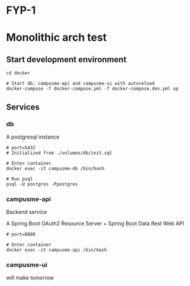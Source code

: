 # FYP-1
# Monolithic arch test

## Start development environment
```
cd docker

# Start db, campusme-api and campusme-ui with autoreload
docker-compose -f docker-compose.yml -f docker-compose.dev.yml up
```
## Services
### db

A postgresql instance
```
# port=5432
# Initialized from ./volumes/db/init.sql

# Enter container
docker exec -it campusme-db /bin/bash

# Run psql
psql -U postgres -Ppostgres

```
### campusme-api

Backend service

A Spring Boot OAuth2 Resource Server + Spring Boot Data Rest Web API
```
# port=8080

# Enter container
docker exec -it campusme-api /bin/bash
```

### campusme-ui
will make tomorrow